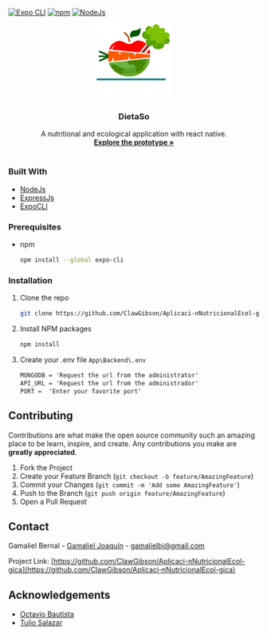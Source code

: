 [![Expo CLI](https://img.shields.io/badge/Expo%20CLI-v4.1.6-blue.svg)](https://docs.expo.io/)
[![npm](https://img.shields.io/badge/npm-v6.14.8-lightgrey.svg)](https://www.npmjs.com/)
[![NodeJs](https://img.shields.io/badge/NodeJs-v14.15.1-green.svg)](https://nodejs.org/dist/v14.15.1/docs/api/)
<p align="center">
  <a href="https://github.com/othneildrew/Best-README-Template">
    <img src="images/app-logo-white.png" alt="Logo" width="150" height="150">
  </a>

  <h3 align="center">DietaSo</h3>

  <p align="center">
    A nutritional and ecological application with react native.
    <br />
    <a href="https://www.figma.com/proto/gRJRtkQBGebLt9kRrsC6SV/Mobile-design?node-id=1%3A3&viewport=308%2C200%2C0.141961008310318&scaling=scale-down"><strong>Explore the prototype »</strong></a>
    <br />
    <br />
  </p>
</p>

### Built With

* [NodeJs](https://nodejs.org/en/)
* [ExpressJs](https://expressjs.com/)
* [ExpoCLI](https://docs.expo.io/)

### Prerequisites
* npm
  ```sh
  npm install --global expo-cli
  ```

### Installation

1. Clone the repo
   ```sh
   git clone https://github.com/ClawGibson/Aplicaci-nNutricionalEcol-gica.git
   ```
2. Install NPM packages
   ```sh
   npm install
   ```
3. Create your .env file `App\Backend\.env`
   ```.env
   MONGODB = 'Request the url from the administrator'
   API_URL = 'Request the url from the administrador'
   PORT =  'Enter your favorite port'
   ```

<!-- CONTRIBUTING -->
## Contributing

Contributions are what make the open source community such an amazing place to be learn, inspire, and create. Any contributions you make are **greatly appreciated**.

1. Fork the Project
2. Create your Feature Branch (`git checkout -b feature/AmazingFeature`)
3. Commit your Changes (`git commit -m 'Add some AmazingFeature'`)
4. Push to the Branch (`git push origin feature/AmazingFeature`)
5. Open a Pull Request


<!-- CONTACT -->
## Contact

Gamaliel Bernal - [Gamaliel Joaquín](https://www.facebook.com/JakousiClaw/) - gamalielbj@gmail.com

Project Link: [https://github.com/ClawGibson/Aplicaci-nNutricionalEcol-gica](https://github.com/ClawGibson/Aplicaci-nNutricionalEcol-gica)



<!-- ACKNOWLEDGEMENTS -->
## Acknowledgements
* [Octavio Bautista](https://github.com/OctavioBautista)
* [Tulio Salazar](https://github.com/TulioA)
